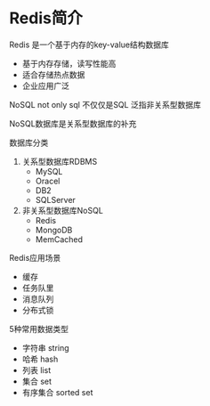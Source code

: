 # Redis简介

Redis 是一个基于内存的key-value结构数据库

- 基于内存存储，读写性能高
- 适合存储热点数据
- 企业应用广泛

NoSQL not only sql 不仅仅是SQL 泛指非关系型数据库

NoSQL数据库是关系型数据库的补充

数据库分类

1. 关系型数据库RDBMS
    - MySQL
    - Oracel
    - DB2
    - SQLServer
2. 非关系型数据库NoSQL
    - Redis
    - MongoDB
    - MemCached

Redis应用场景

- 缓存
- 任务队里
- 消息队列
- 分布式锁

5种常用数据类型

- 字符串 string
- 哈希 hash
- 列表 list
- 集合 set
- 有序集合 sorted set 